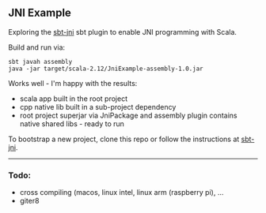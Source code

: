 JNI Example
-----

Exploring the [sbt-jni](https://github.com/jodersky/sbt-jni) sbt plugin to
enable JNI programming with Scala.

Build and run via:
```console
sbt javah assembly
java -jar target/scala-2.12/JniExample-assembly-1.0.jar
```

Works well - I'm happy with the results:

  * scala app built in the root project
  * cpp native lib built in a sub-project dependency
  * root project superjar via JniPackage and assembly plugin contains native shared libs - ready to run

To bootstrap a new project, clone this repo or follow the instructions at
[sbt-jni](https://github.com/jodersky/sbt-jni).

----

### Todo: 

* cross compiling (macos, linux intel, linux arm (raspberry pi), ...
* giter8


